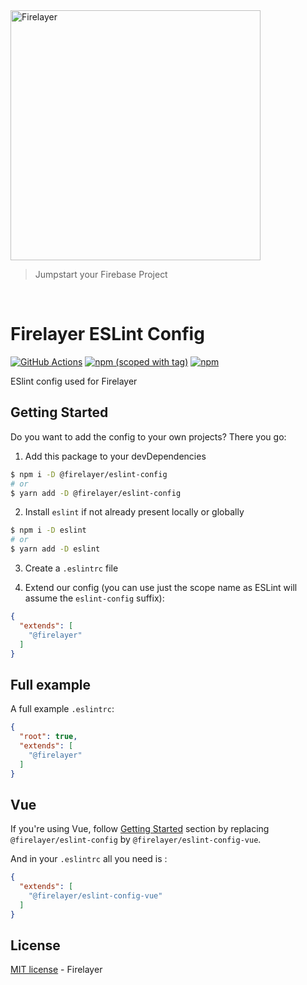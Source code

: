 <a href="https://firelayer.io/">
  <img src="https://user-images.githubusercontent.com/3942799/78354854-884c2780-75a4-11ea-9882-a716e2095e98.png" alt="Firelayer" width="400" />
</a>

> Jumpstart your Firebase Project

<br/>

# Firelayer ESLint Config

[![GitHub Actions](https://github.com/firelayer/eslint-config/workflows/ci/badge.svg?branch=master)](https://github.com/firelayer/eslint-config/actions?query=workflow%3Aci)
[![npm (scoped with tag)](https://flat.badgen.net/npm/v/@firelayer/eslint-config)](https://npmjs.com/package/@firelayer/eslint-config)
[![npm](https://flat.badgen.net/npm/dt/@firelayer/eslint-config)](https://npmjs.com/package/@firelayer/eslint-config)

ESlint config used for Firelayer

## Getting Started

Do you want to add the config to your own projects? There you go:

1. Add this package to your devDependencies

```bash
$ npm i -D @firelayer/eslint-config
# or
$ yarn add -D @firelayer/eslint-config
```

2. Install `eslint` if not already present locally or globally

```bash
$ npm i -D eslint
# or
$ yarn add -D eslint
```

3. Create a `.eslintrc` file

4. Extend our config (you can use just the scope name as ESLint will assume the `eslint-config` suffix):

```json
{
  "extends": [
    "@firelayer"
  ]
}
```

## Full example

A full example `.eslintrc`:

```json
{
  "root": true,
  "extends": [
    "@firelayer"
  ]
}
```

## Vue

If you're using Vue, follow [Getting Started](#getting-started) section by replacing `@firelayer/eslint-config` by `@firelayer/eslint-config-vue`.

And in your `.eslintrc` all you need is :

```json
{
  "extends": [
    "@firelayer/eslint-config-vue"
  ]
}
```

## License

[MIT license](https://github.com/firelayer/eslint-config/blob/master/LICENSE) - Firelayer
